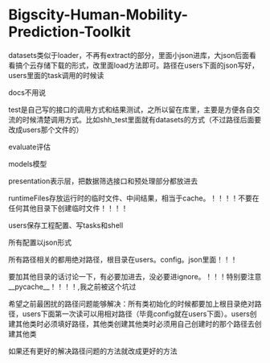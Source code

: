 # Bigscity-Human-Mobility-Prediction-Toolkit

datasets类似于loader，不再有extract的部分，里面小json进库，大json后面看看搞个云存储下载的形式，改里面load方法即可。路径在users下面的json写好，users里面的task调用的时候读

docs不用说

test是自己写的接口的调用方式和结果测试，之所以留在库里，主要是方便各自交流的时候清楚调用方式。比如shh_test里面就有datasets的方式（不过路径后面要改成users那个文件的）

evaluate评估

models模型

presentation表示层，把数据筛选接口和预处理部分都放进去

runtimeFiles存放运行时的临时文件、中间结果，相当于cache。！！！！不要在任何其他目录下创建临时文件！！！！

users保存工程配置、写tasks和shell

所有配置以json形式

所有路径相关的都用绝对路径，根目录在users。config。json里面！！！

要加其他目录的话讨论一下，有必要加进去，没必要进ignore。！！！特别要注意\_\_pycache\_\_！！！！,我之前被这个坑过

希望之前最困扰的路径问题能够解决：所有类初始化的时候都要加上根目录绝对路径，users下面第一次读可以用相对路径（毕竟config就在users下面）。users创建其他类时必须填好路径，其他类创建其他类时必须用自己创建时的那个路径去创建其他类

如果还有更好的解决路径问题的方法就改成更好的方法